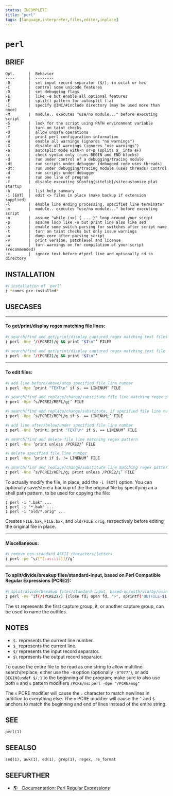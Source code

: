 ```yaml
---
status: INCOMPLETE
title: "perl"
tags: [language,interpreter,files,editor,inplace]
---
```


# `perl`

## BRIEF

    Opt.      |  Behavior
    ----      |  --------
    -0        |  set input record separator ($/), in octal or hex
    -C        |  control some unicode features
    -D        |  set debugging flags
    -E        |  like -e but enable all optional features
    -F        |  split() pattern for autosplit (-a)
    -I        |  specify @INC/#include directory (may be used more than once)
    -M        |  module.. executes "use/no module..." before executing script
    -S        |  look for the script using PATH environment variable
    -T        |  turn on taint checks
    -U        |  allow unsafe operations
    -V        |  print perl configuration information
    -W        |  enable all warnings (ignores "no warnings")
    -X        |  disable all warnings (ignores "use warnings")
    -a        |  autosplit mode with-n or-p (splits $_ into eF)
    -c        |  check syntax only (runs BEGIN and END blocks)
    -d        |  run under control of a debugging/tracing module
    -dt       |  run scripts under debugger (debugged code uses threads)
    -dt:      |  run under debugging/tracing module (uses threads) control
    -d        |  run scripts under debugger
    -e        |  run one line of program
    -f        |  disable executing $Config{sitelib}/sitecustomize.plat startup
    -h        |  list help summary
    -i [EXT]  |  edit <> files in place (make backup if extension supplied)
    -l        |  enable line ending processing, specifies line terminator
    -m        |  module.. executes "use/no module..." before executing script
    -n        |  assume "while (<>) { ... }" loop around your script
    -p        |  assume loop like -n but print line also like sed
    -s        |  enable some switch parsing for switches after script name
    -t        |  turn on taint checks but only issue warnings
    -u        |  dump core after parsing script
    -v        |  print version, patchlevel and license
    -w        |  turn warnings on for compilation of your script (recommended)
    -x        |  ignore text before #!perl line and optionally cd to directory

## INSTALLATION


```bash
#ℹ︎ installation of `perl`
❯ *comes pre-installed*
```


## USECASES

----
#### To get/print/display regex matching file lines:


```bash
#ℹ︎ search/find and get/print/display captured regex matching text files lines
❯ perl -0ne ’/(PCRE2)/g && print "$1\n"’ FILES
```



```bash
#ℹ︎ search/find and get/print/display captured regex matching text file line, across standard input, keeping only captured match
❯ perl -0ne ’/(PCRE2)/g && print "$1\n"’
```


----
#### To edit files:


```bash
#ℹ︎ add line before/above/atop specified file line number
❯ perl -0pe ’print "TEXT\n" if $. == LINENUM’ FILE
```



```bash
#ℹ︎ search/find and replace/change/substitute file line matching regex pattern
❯ perl -0pe ’s/PCRE2/REPL/g;’ FILE
```



```bash
#ℹ︎ search/find and replace/change/substitute, if specified file line number
❯ perl -0pe ’s/PCRE2/REPL/g if $. == LINENUM;’ FILE
```



```bash
#ℹ︎ add line after/below/under specified file line number
❯ perl -0ne ’print; print "TEXT\n" if $. == LINENUM’ FILE
```



```bash
#ℹ︎ search/find and delete file line matching regex pattern
❯ perl -0ne ’print unless /PCRE2/’ FILE
```



```bash
#ℹ︎ delete specified file line number
❯ perl -0ne ’print if $. != LINENUM’ FILE
```



```bash
#ℹ︎ search/find and replace/change/substitute line matching regex pattern, and delete line matching regex pattern
❯ perl -0ne ’s/PCRE2/REPL/g; print unless /PCRE2/;’ FILE
```


To actually modify the file, in place, add the `-i [EXT]` option. You can optionally save/store a backup of the the original file by specifying an a shell path pattern, to be used for copying the file:

    ❯ perl -i ".bak" ...
    ❯ perl -i "*.bak" ...
    ❯ perl -i "old/*.orig" ...

Creates `FILE.bak`, `FILE.bak`, and `old/FILE.orig`, respectively before editing the original file in place.

----
#### Miscellaneous:


```bash
#ℹ︎ remove non-standard ASCII characters/letters
❯ perl -pe ’s/[^[:ascii:]]//g’
```


----
#### To split/divide/breakup files/standard-input, based on Perl Compatible Regular Expressions (PCRE2):


```bash
#ℹ︎ split/divide/breakup files/standard-input, based-on/with/via/by/using Perl Compatible Regular Expressions (PCRE2)
❯ perl -ne ’if(/(PCRE2)/) {close fd; open fd, ">", sprintf("OUTFILE-$1.c");} print fd’ INFILE
```


The `$1` represents the first capture group, it, or another capture group, can be used to name the outfiles.


## NOTES

- `$.` represents the current line number.
- `$_` represents the current line.
- `$/` represents the input record separator.
- `$\` represents the output record separator.

To cause the entire file to be read as one string to allow multiline search/replace, either use the `-0` option (optionally `-0"077"`), or add `BEGIN{undef $/;}` to the beginning of the program; make sure to also use both `m` and `s` pattern modifiers `/PCRE/ms`: `perl -0pe "/PCRE/msg"`

The `s` PCRE modifier will cause the `.` character to match newlines in addition to everything else. The `m` PCRE modifier will cause the `^` and `$` anchors to match the beginning and end of lines instead of the entire string.

## SEE

    perl(1)

## SEEALSO

    sed(1), awk(1), ed(1), grep(1), regex, re_format

## SEEFURTHER

- [🌎 Documentation: Perl Regular Expressions](https://perldoc.perl.org/perlre)
